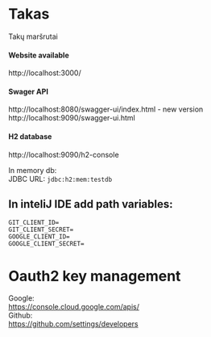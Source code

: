 # Takas
Takų maršrutai

#### Website available
http://localhost:3000/

#### Swager API
http://localhost:8080/swagger-ui/index.html - new version  
http://localhost:9090/swagger-ui.html

####  H2 database
http://localhost:9090/h2-console

In memory db:  
JDBC URL: `jdbc:h2:mem:testdb`


## In inteliJ IDE add path variables:

```
GIT_CLIENT_ID=
GIT_CLIENT_SECRET=
GOOGLE_CLIENT_ID=
GOOGLE_CLIENT_SECRET=
```

# Oauth2 key management

Google:  
https://console.cloud.google.com/apis/  
Github:  
https://github.com/settings/developers